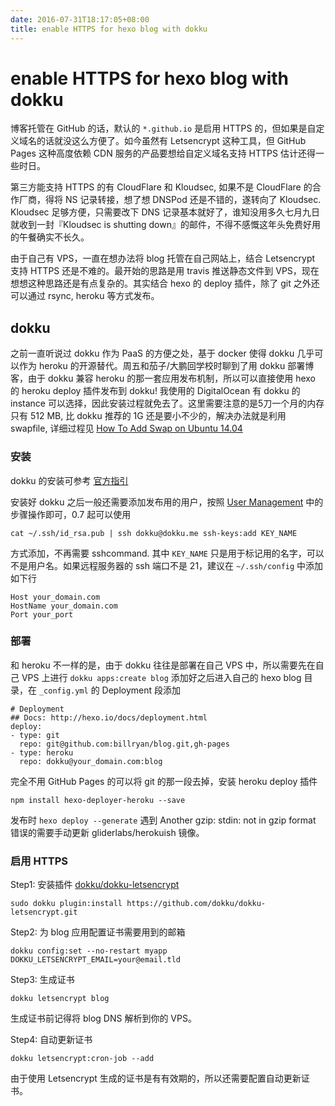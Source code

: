 ```yaml
---
date: 2016-07-31T18:17:05+08:00
title: enable HTTPS for hexo blog with dokku
---
```


# enable HTTPS for hexo blog with dokku

博客托管在 GitHub 的话，默认的 `*.github.io` 是启用 HTTPS 的，但如果是自定义域名的话就没这么方便了。如今虽然有 Letsencrypt 这种工具，但 GitHub Pages 这种高度依赖 CDN 服务的产品要想给自定义域名支持 HTTPS 估计还得一些时日。

第三方能支持 HTTPS 的有 CloudFlare 和 Kloudsec, 如果不是 CloudFlare 的合作厂商，得将 NS 记录转接，想了想 DNSPod 还是不错的，遂转向了 Kloudsec. Kloudsec 足够方便，只需要改下 DNS 记录基本就好了，谁知没用多久七月九日就收到一封『Kloudsec is shutting down』的邮件，不得不感慨这年头免费好用的午餐确实不长久。

由于自己有 VPS，一直在想办法将 blog 托管在自己网站上，结合 Letsencrypt 支持 HTTPS 还是不难的。最开始的思路是用 travis 推送静态文件到 VPS，现在想想这种思路还是有点复杂的。其实结合 hexo 的 deploy 插件，除了 git 之外还可以通过 rsync, heroku 等方式发布。

## dokku

之前一直听说过 dokku 作为 PaaS 的方便之处，基于 docker 使得 dokku 几乎可以作为 heroku 的开源替代。周五和茄子/大鹏回学校时聊到了用 dokku 部署博客，由于 dokku 兼容 heroku 的那一套应用发布机制，所以可以直接使用 hexo 的 heroku deploy 插件发布到 dokku! 我使用的 DigitalOcean 有 dokku 的 instance 可以选择，因此安装过程就免去了。这里需要注意的是5刀一个月的内存只有 512 MB, 比 dokku 推荐的 1G 还是要小不少的，解决办法就是利用 swapfile, 详细过程见 [How To Add Swap on Ubuntu 14.04](https://www.digitalocean.com/community/tutorials/how-to-add-swap-on-ubuntu-14-04) 

### 安装

dokku 的安装可参考 [官方指引](http://dokku.viewdocs.io/dokku/)

安装好 dokku 之后一般还需要添加发布用的用户，按照 [User Management](http://dokku.viewdocs.io/dokku/deployment/user-management/) 中的步骤操作即可，0.7 起可以使用
```
cat ~/.ssh/id_rsa.pub | ssh dokku@dokku.me ssh-keys:add KEY_NAME
```
方式添加，不再需要 sshcommand. 其中 `KEY_NAME` 只是用于标记用的名字，可以不是用户名。如果远程服务器的 ssh 端口不是 21，建议在 `~/.ssh/config` 中添加如下行
```
Host your_domain.com
HostName your_domain.com
Port your_port
```

### 部署

和 heroku 不一样的是，由于 dokku 往往是部署在自己 VPS 中，所以需要先在自己 VPS 上进行 `dokku apps:create blog` 添加好之后进入自己的 hexo blog 目录，在 `_config.yml` 的 Deployment 段添加
```
# Deployment
## Docs: http://hexo.io/docs/deployment.html
deploy:
- type: git
  repo: git@github.com:billryan/blog.git,gh-pages
- type: heroku
  repo: dokku@your_domain.com:blog
```
完全不用 GitHub Pages 的可以将 git 的那一段去掉，安装 heroku deploy 插件
```
npm install hexo-deployer-heroku --save
```
发布时 `hexo deploy --generate` 遇到 Another gzip: stdin: not in gzip format 错误的需要手动更新 gliderlabs/herokuish 镜像。

### 启用 HTTPS

Step1: 安装插件 [dokku/dokku-letsencrypt](https://github.com/dokku/dokku-letsencrypt#installation)
```
sudo dokku plugin:install https://github.com/dokku/dokku-letsencrypt.git
```

Step2: 为 blog 应用配置证书需要用到的邮箱
```
dokku config:set --no-restart myapp DOKKU_LETSENCRYPT_EMAIL=your@email.tld
```

Step3: 生成证书
```
dokku letsencrypt blog
```
生成证书前记得将 blog DNS 解析到你的 VPS。

Step4: 自动更新证书
```
dokku letsencrypt:cron-job --add
```
由于使用 Letsencrypt 生成的证书是有有效期的，所以还需要配置自动更新证书。